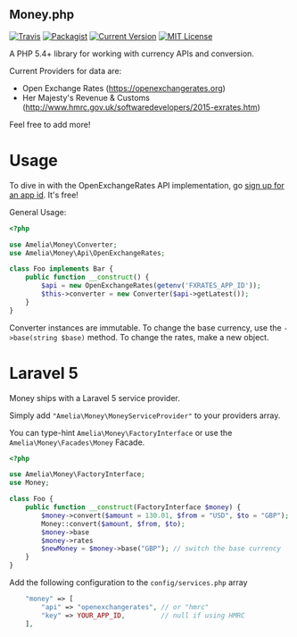 Money.php
---------

[![Travis](https://img.shields.io/travis/ameliaikeda/money.svg)](https://travis-ci.org/ameliaikeda/money)
[![Packagist](https://img.shields.io/packagist/dt/amelia/money.svg)](https://packagist.org/packages/amelia/money)
[![Current Version](https://img.shields.io/packagist/v/amelia/money.svg)](https://packagist.org/packages/amelia/money)
[![MIT License](https://img.shields.io/packagist/l/amelia/money.svg)](https://packagist.org/packages/amelia/money)

A PHP 5.4+ library for working with currency APIs and conversion.

Current Providers for data are:

* Open Exchange Rates (https://openexchangerates.org)
* Her Majesty's Revenue & Customs (http://www.hmrc.gov.uk/softwaredevelopers/2015-exrates.htm)

Feel free to add more!

Usage
=====

To dive in with the OpenExchangeRates API implementation, go [sign up for an app id][oer-signup]. It's free!

General Usage:

```php
<?php

use Amelia\Money\Converter;
use Amelia\Money\Api\OpenExchangeRates;

class Foo implements Bar {
    public function __construct() {
        $api = new OpenExchangeRates(getenv('FXRATES_APP_ID'));
        $this->converter = new Converter($api->getLatest());
    }
}
```

Converter instances are immutable. To change the base currency, use the `->base(string $base)` method. To change the rates, make a new object.

# Laravel 5

Money ships with a Laravel 5 service provider.

Simply add `"Amelia\Money\MoneyServiceProvider"` to your providers array.

You can type-hint `Amelia\Money\FactoryInterface` or use the `Amelia\Money\Facades\Money` Facade.

```php
<?php

use Amelia\Money\FactoryInterface;
use Money;

class Foo {
    public function __construct(FactoryInterface $money) {
        $money->convert($amount = 130.01, $from = "USD", $to = "GBP");
        Money::convert($amount, $from, $to);
        $money->base
        $money->rates
        $newMoney = $money->base("GBP"); // switch the base currency
    }
}
```

Add the following configuration to the `config/services.php` array

```php
    "money" => [
        "api" => "openexchangerates", // or "hmrc"
        "key" => YOUR_APP_ID,         // null if using HMRC
    ],
```

[oer-signup]: https://openexchangerates.org/sign-up
